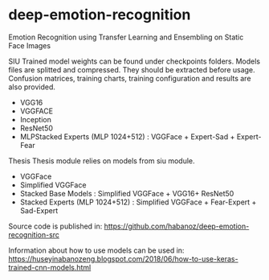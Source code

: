 # deep-emotion-recognition
Emotion Recognition using Transfer Learning and Ensembling on Static Face Images

SIU
Trained model weights can be found under checkpoints folders. Models files are splitted and compressed. They should be extracted before usage. Confusion matrices, training charts, training configuration and results are also provided.
- VGG16
- VGGFACE
- Inception
- ResNet50
- MLPStacked Experts (MLP 1024+512) : VGGFace + Expert-Sad + Expert-Fear

Thesis
Thesis module relies on models from siu module.
- VGGFace
- Simplified VGGFace
- Stacked Base Models : Simplified VGGFace + VGG16+ ResNet50
- Stacked Experts (MLP 1024+512) : Simplified VGGFace + Fear-Expert + Sad-Expert

Source code is published in:
https://github.com/habanoz/deep-emotion-recognition-src

Information about how to use models can be used in:
https://huseyinabanozeng.blogspot.com/2018/06/how-to-use-keras-trained-cnn-models.html
